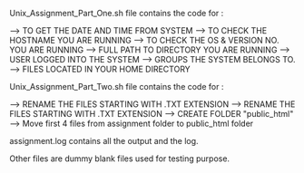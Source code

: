 Unix_Assignment_Part_One.sh file contains the code for : 

--> TO GET THE DATE AND TIME FROM SYSTEM
--> TO CHECK THE HOSTNAME YOU ARE RUNNING
--> TO CHECK THE OS & VERSION NO. YOU ARE RUNNING
--> FULL PATH TO DIRECTORY YOU ARE RUNNING
--> USER LOGGED INTO THE SYSTEM
--> GROUPS THE SYSTEM BELONGS TO.
--> FILES LOCATED IN YOUR HOME DIRECTORY

Unix_Assignment_Part_Two.sh file contains the code for : 

--> RENAME THE FILES STARTING WITH .TXT EXTENSION
--> RENAME THE FILES STARTING WITH .TXT EXTENSION
--> CREATE FOLDER "public_html"
--> Move first 4 files from assignment folder to public_html folder  

assignment.log contains all the output and the log.

Other files are dummy blank files used for testing purpose.
